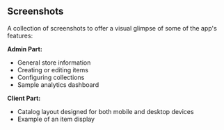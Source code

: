 ## Screenshots

A collection of screenshots to offer a visual glimpse of some of the app's features:

**Admin Part:**
- General store information
- Creating or editing items
- Configuring collections
- Sample analytics dashboard

**Client Part:**
- Catalog layout designed for both mobile and desktop devices
- Example of an item display
